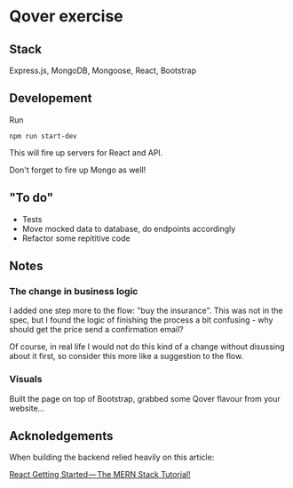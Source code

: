 Qover exercise
==============

## Stack

Express.js, MongoDB, Mongoose, React, Bootstrap

## Developement

Run

```
npm run start-dev
```

This will fire up servers for React and API.

Don't forget to fire up Mongo as well!

## "To do"

- Tests
- Move mocked data to database, do endpoints accordingly
- Refactor some repititive code

## Notes

### The change in business logic

I added one step more to the flow: "buy the insurance". This was not in the spec, but I found the logic of finishing the process a bit confusing - why should get the price send a confirmation email?

Of course, in real life I would not do this kind of a change without disussing about it first, so consider this more like a suggestion to the flow.

### Visuals

Built the page on top of Bootstrap, grabbed some Qover flavour from your website...

## Acknoledgements

When building the backend relied heavily on this article:

[React Getting Started — The MERN Stack Tutorial!](https://medium.com/@bryantheastronaut/react-getting-started-the-mern-stack-tutorial-feat-es6-de1a2886be50)
